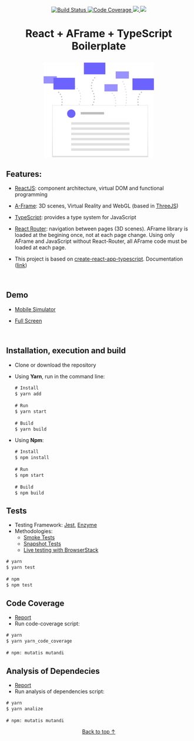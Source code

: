 <p align="center">
  <a href="https://travis-ci.org/YagoLopez/react-aframe-typescript-boilerplate">
    <img src="https://travis-ci.org/YagoLopez/react-aframe-typescript-boilerplate.svg?branch=master" title="Build Status" />
  </a>

  <a href="https://yagolopez.js.org/react-aframe-typescript-boilerplate/coverage/lcov-report/index.html">
    <img src="https://img.shields.io/badge/code-coverage-green.svg" title="Code Coverage" />
  </a>

  <a href="https://codeclimate.com/github/YagoLopez/react-aframe-typescript-boilerplate/maintainability">
    <img src="https://api.codeclimate.com/v1/badges/c294fc94b8d840217b1c/maintainability" />
  </a>

  <a href="https://yagolopez.js.org/react-aframe-typescript-boilerplate/deps/deps.html">
    <img src="https://img.shields.io/badge/dependencies-analysis-blue.svg" />
  </a>

</p>

# <p align="center">React + AFrame + TypeScript Boilerplate</p>

<p align="center"><img src="logo.svg" width="300"/></p>

## Features:

- [ReactJS](https://code.facebook.com/projects/176988925806765/react/): component architecture, virtual DOM and functional programming

- [A-Frame](https://aframe.io): 3D scenes, Virtual Reality and WebGL (based in [ThreeJS](https://www.threejs.org))

- [TypeScript](https://www.typescriptlang.org): provides a type system for JavaScript

- [React Router](https://reacttraining.com/react-router/): navigation between pages (3D scenes).
AFrame library is loaded at the begining once, not at each page change.
Using only AFrame and JavaScript without React-Router, all AFrame code must be loaded at each page.

- This project is based on [create-react-app-typescript](https://github.com/wmonk/create-react-app-typescript). Documentation ([link](https://github.com/facebookincubator/create-react-app/blob/master/packages/react-scripts/template/README.md#table-of-contents))

  ​


## Demo

- [Mobile Simulator](http://mobiletest.me/htc_one_emulator/?u=https://yagolopez.js.org/react-aframe-typescript-boilerplate/build/)

- [Full Screen](https://yagolopez.js.org/react-aframe-typescript-boilerplate/build/)

  ​

## Installation, execution and build

- Clone or download the repository

- Using **Yarn**, run in the command line:

  ```shell
  # Install
  $ yarn add

  # Run
  $ yarn start

  # Build
  $ yarn build
  ```


- Using **Npm**:

  ```shell
  # Install
  $ npm install

  # Run
  $ npm start

  # Build
  $ npm build
  ```




## Tests

- Testing Framework: [Jest](https://facebook.github.io/jest/), [Enzyme](https://github.com/airbnb/enzyme)
- Methodologies:
  - [Smoke Tests](https://en.wikipedia.org/wiki/Smoke_testing_(software))
  - [Snapshot Tests](http://facebook.github.io/jest/docs/en/snapshot-testing.html)
  - [Live testing with BrowserStack](https://www.browserstack.com/)

```shell
# yarn
$ yarn test

# npm
$ npm test
```



## Code Coverage

- [Report](https://yagolopez.js.org/react-aframe-typescript-boilerplate/coverage/lcov-report/index.html)
- Run code-coverage script:

```shell
# yarn
$ yarn yarn_code_coverage

# npm: mutatis mutandi
```



## Analysis of Dependecies

- [Report](https://yagolopez.js.org/react-aframe-typescript-boilerplate/deps/deps.html)
- Run analysis of dependencies script:

```shell
# yarn
$ yarn analize

# npm: mutatis mutandi
```



<p align="center"><a href="#">Back to top &uarr;</a></p>